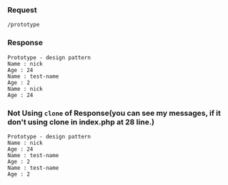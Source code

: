 

### Request 
`/prototype`

### Response
	Prototype - design pattern
	Name : nick
	Age : 24
	Name : test-name
	Age : 2
	Name : nick
	Age : 24

### Not Using `clone` of Response(you can see my messages, if it don't using clone in index.php at 28 line.)
	Prototype - design pattern
	Name : nick
	Age : 24
	Name : test-name
	Age : 2
	Name : test-name
	Age : 2

